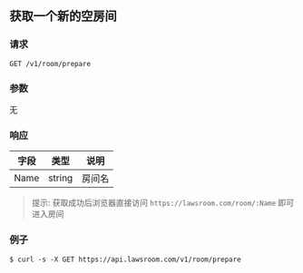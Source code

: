 ## 获取一个新的空房间

### 请求

`GET /v1/room/prepare`

### 参数

无

### 响应

| 字段 | 类型 | 说明 |
| --- | --- | --- |
| Name | string | 房间名 |

> 提示: 获取成功后浏览器直接访问 `https://lawsroom.com/room/:Name` 即可进入房间

### 例子

```
$ curl -s -X GET https://api.lawsroom.com/v1/room/prepare
```
